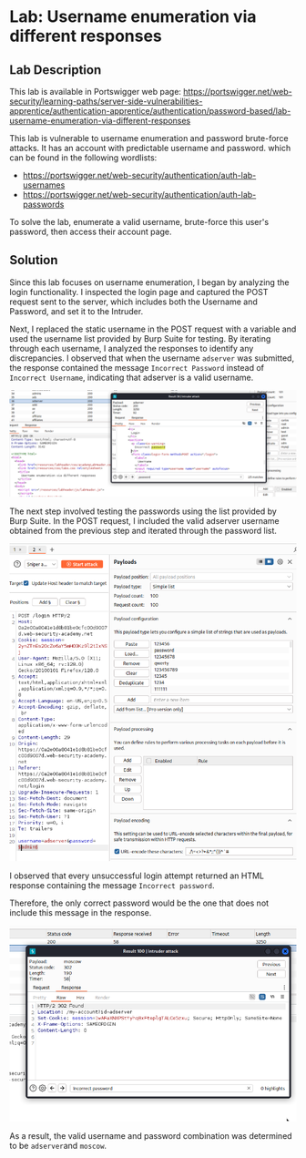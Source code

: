 # Lab: Username enumeration via different responses

## Lab Description

This lab is available in Portswigger web page: 
https://portswigger.net/web-security/learning-paths/server-side-vulnerabilities-apprentice/authentication-apprentice/authentication/password-based/lab-username-enumeration-via-different-responses

This lab is vulnerable to username enumeration and password brute-force attacks. It has an account with predictable username and password. which can be found in the following wordlists:
- https://portswigger.net/web-security/authentication/auth-lab-usernames
- https://portswigger.net/web-security/authentication/auth-lab-passwords

To solve the lab, enumerate a valid username, brute-force this user's password, then access their account page.

## Solution

Since this lab focuses on username enumeration, I began by analyzing the login functionality. I inspected the login page and captured the POST request sent to the server, which includes both the Username and Password, and set it to the Intruder.

Next, I replaced the static username in the POST request with a variable and used the username list provided by Burp Suite for testing. By iterating through each username, I analyzed the responses to identify any discrepancies. I observed that when the username `adserver` was submitted, the response contained the message `Incorrect Password` instead of `Incorrect Username`, indicating that adserver is a valid username.

![Incorrect Password Intruder](../../images/Intruder-Response-Usernames.png)


The next step involved testing the passwords using the list provided by Burp Suite. In the POST request, I included the valid adserver username obtained from the previous step and iterated through the password list.

![Incorrect Password List](../../images/Intruder-Passwords-List.png)

I observed that every unsuccessful login attempt returned an HTML response containing the message `Incorrect password`. 

Therefore, the only correct password would be the one that does not include this message in the response.

![Different Response Found](../../images/Diffent-Response-Found.png)

As a result, the valid username and password combination was determined to be `adserver`and `moscow`.